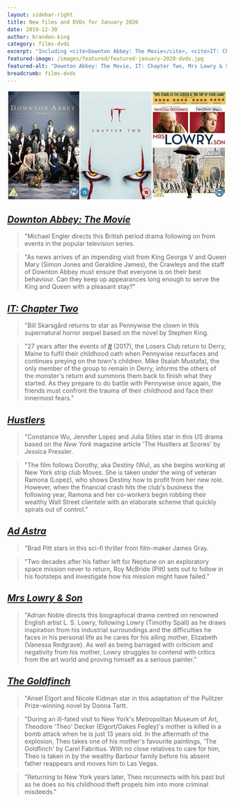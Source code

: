 ```yaml
---
layout: sidebar-right
title: New films and DVDs for January 2020
date: 2019-12-30
author: brandon-king
category: films-dvds
excerpt: "Including <cite>Downton Abbey: The Movie</cite>, <cite>IT: Chapter Two</cite> and <cite>Mrs Lowry & Son</cite>."
featured-image: /images/featured/featured-january-2020-dvds.jpg
featured-alt: "Downton Abbey: The Movie, IT: Chapter Two, Mrs Lowry & Son"
breadcrumb: films-dvds
---
```


![Downton Abbey: The Movie, IT: Chapter Two, Mrs Lowry & Son](/images/featured/featured-january-2020-dvds.jpg)

## [<cite>Downton Abbey: The Movie</cite>](https://suffolk.spydus.co.uk/cgi-bin/spydus.exe/ENQ/OPAC/BIBENQ?BRN=2717701)

> "Michael Engler directs this British period drama following on from events in the popular television series.

> "As news arrives of an impending visit from King George V and Queen Mary (Simon Jones and Geraldine James), the Crawleys and the staff of Downton Abbey must ensure that everyone is on their best behaviour. Can they keep up appearances long enough to serve the King and Queen with a pleasant stay?"

## [<cite>IT: Chapter Two</cite>](https://suffolk.spydus.co.uk/cgi-bin/spydus.exe/ENQ/OPAC/BIBENQ?BRN=2669846)

> "Bill Skarsgård returns to star as Pennywise the clown in this supernatural horror sequel based on the novel by Stephen King.

> "27 years after the events of [<cite>It<cite>](https://suffolk.spydus.co.uk/cgi-bin/spydus.exe/ENQ/OPAC/BIBENQ?BRN=2299401) (2017), the Losers Club return to Derry, Maine to fulfil their childhood oath when Pennywise resurfaces and continues preying on the town's children. Mike (Isaiah Mustafa), the only member of the group to remain in Derry, informs the others of the monster's return and summons them back to finish what they started. As they prepare to do battle with Pennywise once again, the friends must confront the trauma of their childhood and face their innermost fears."

## [<cite>Hustlers</cite>](https://suffolk.spydus.co.uk/cgi-bin/spydus.exe/ENQ/OPAC/BIBENQ?BRN=2675303)

> "Constance Wu, Jennifer Lopez and Julia Stiles star in this US drama based on the <cite>New York</cite> magazine article 'The Hustlers at Scores' by Jessica Pressler.

> "The film follows Dorothy, aka Destiny (Wu), as she begins working at New York strip club Moves. She is taken under the wing of veteran Ramona (Lopez), who shows Destiny how to profit from her new role. However, when the financial crash hits the club's business the following year, Ramona and her co-workers begin robbing their wealthy Wall Street clientele with an elaborate scheme that quickly spirals out of control."

## [<cite>Ad Astra</cite>](https://suffolk.spydus.co.uk/cgi-bin/spydus.exe/ENQ/OPAC/BIBENQ?BRN=2672050)

> "Brad Pitt stars in this sci-fi thriller from film-maker James Gray.

> "Two decades after his father left for Neptune on an exploratory space mission never to return, Roy McBride (Pitt) sets out to follow in his footsteps and investigate how his mission might have failed."

## [<cite>Mrs Lowry & Son</cite>](https://suffolk.spydus.co.uk/cgi-bin/spydus.exe/ENQ/OPAC/BIBENQ?BRN=2677279)

> "Adrian Noble directs this biographical drama centred on renowned English artist L. S. Lowry, following Lowry (Timothy Spall) as he draws inspiration from his industrial surroundings and the difficulties he faces in his personal life as he cares for his ailing mother, Elizabeth (Vanessa Redgrave). As well as being barraged with criticism and negativity from his mother, Lowry struggles to contend with critics from the art world and proving himself as a serious painter."

## [<cite>The Goldfinch</cite>](https://suffolk.spydus.co.uk/cgi-bin/spydus.exe/ENQ/OPAC/BIBENQ?BRN=2680064)

> "Ansel Elgort and Nicole Kidman star in this adaptation of the Pulitzer Prize-winning novel by Donna Tartt.

> "During an ill-fated visit to New York's Metropolitan Museum of Art, Theodore 'Theo' Decker (Elgort/Oakes Fegley)'s mother is killed in a bomb attack when he is just 13 years old. In the aftermath of the explosion, Theo takes one of his mother's favourite paintings, 'The Goldfinch' by Carel Fabritius. With no close relatives to care for him, Theo is taken in by the wealthy Barbour family before his absent father reappears and moves him to Las Vegas.

> "Returning to New York years later, Theo reconnects with his past but as he does so his childhood theft propels him into more criminal misdeeds."
